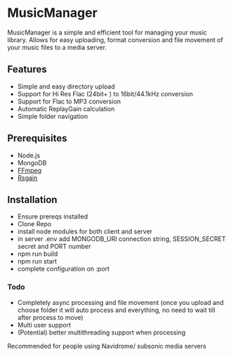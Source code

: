 # MusicManager

MusicManager is a simple and efficient tool for managing your music library. Allows for easy uploading, format conversion and file movement of your music files to a media server.

## Features

- Simple and easy directory upload
- Support for Hi Res Flac (24bit+ ) to 16bit/44.1kHz conversion
- Support for Flac to MP3 conversion
- Automatic ReplayGain calculation 
- Simple folder navigation

## Prerequisites
- Node.js
- MongoDB
- [FFmpeg](https://ffmpeg.org/download.html)
- [Rsgain](https://github.com/complexlogic/rsgain)

## Installation
- Ensure prereqs installed
- Clone Repo
- install node modules for both client and server
- in server .env add MONGODB_URI connection string, SESSION_SECRET secret and PORT number
- npm run build
- npm run start
- complete configuration on <ip>:port

### Todo
- Completely async processing and file movement (once you upload and choose folder it will auto process and everything, no need to wait till after process to move)
- Multi user support
- (Potential) better multithreading support when processing


Recommended for people using Navidrome/ subsonic media servers

